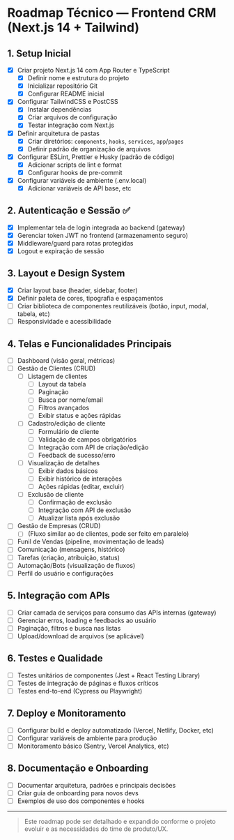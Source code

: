 # Roadmap Técnico — Frontend CRM (Next.js 14 + Tailwind)


## 1. Setup Inicial
- [x] Criar projeto Next.js 14 com App Router e TypeScript
  - [x] Definir nome e estrutura do projeto
  - [x] Inicializar repositório Git
  - [x] Configurar README inicial
- [x] Configurar TailwindCSS e PostCSS
  - [x] Instalar dependências
  - [x] Criar arquivos de configuração
  - [x] Testar integração com Next.js
- [x] Definir arquitetura de pastas
  - [x] Criar diretórios: `components`, `hooks`, `services`, `app`/`pages`
  - [x] Definir padrão de organização de arquivos
- [x] Configurar ESLint, Prettier e Husky (padrão de código)
  - [x] Adicionar scripts de lint e format
  - [x] Configurar hooks de pre-commit
- [x] Configurar variáveis de ambiente (.env.local)
  - [x] Adicionar variáveis de API base, etc

## 2. Autenticação e Sessão ✅
- [x] Implementar tela de login integrada ao backend (gateway)
- [x] Gerenciar token JWT no frontend (armazenamento seguro)
- [x] Middleware/guard para rotas protegidas
- [x] Logout e expiração de sessão

## 3. Layout e Design System
- [x] Criar layout base (header, sidebar, footer)
- [x] Definir paleta de cores, tipografia e espaçamentos
- [ ] Criar biblioteca de componentes reutilizáveis (botão, input, modal, tabela, etc)
- [ ] Responsividade e acessibilidade

## 4. Telas e Funcionalidades Principais
- [ ] Dashboard (visão geral, métricas)
- [ ] Gestão de Clientes (CRUD)
	- [ ] Listagem de clientes
		- [ ] Layout da tabela
		- [ ] Paginação
		- [ ] Busca por nome/email
		- [ ] Filtros avançados
		- [ ] Exibir status e ações rápidas
	- [ ] Cadastro/edição de cliente
		- [ ] Formulário de cliente
		- [ ] Validação de campos obrigatórios
		- [ ] Integração com API de criação/edição
		- [ ] Feedback de sucesso/erro
	- [ ] Visualização de detalhes
		- [ ] Exibir dados básicos
		- [ ] Exibir histórico de interações
		- [ ] Ações rápidas (editar, excluir)
	- [ ] Exclusão de cliente
		- [ ] Confirmação de exclusão
		- [ ] Integração com API de exclusão
		- [ ] Atualizar lista após exclusão
- [ ] Gestão de Empresas (CRUD)
	- [ ] (Fluxo similar ao de clientes, pode ser feito em paralelo)
- [ ] Funil de Vendas (pipeline, movimentação de leads)
- [ ] Comunicação (mensagens, histórico)
- [ ] Tarefas (criação, atribuição, status)
- [ ] Automação/Bots (visualização de fluxos)
- [ ] Perfil do usuário e configurações

## 5. Integração com APIs
- [ ] Criar camada de serviços para consumo das APIs internas (gateway)
- [ ] Gerenciar erros, loading e feedbacks ao usuário
- [ ] Paginação, filtros e busca nas listas
- [ ] Upload/download de arquivos (se aplicável)

## 6. Testes e Qualidade
- [ ] Testes unitários de componentes (Jest + React Testing Library)
- [ ] Testes de integração de páginas e fluxos críticos
- [ ] Testes end-to-end (Cypress ou Playwright)

## 7. Deploy e Monitoramento
- [ ] Configurar build e deploy automatizado (Vercel, Netlify, Docker, etc)
- [ ] Configurar variáveis de ambiente para produção
- [ ] Monitoramento básico (Sentry, Vercel Analytics, etc)

## 8. Documentação e Onboarding
- [ ] Documentar arquitetura, padrões e principais decisões
- [ ] Criar guia de onboarding para novos devs
- [ ] Exemplos de uso dos componentes e hooks

---

> Este roadmap pode ser detalhado e expandido conforme o projeto evoluir e as necessidades do time de produto/UX.